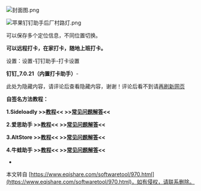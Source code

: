 ![封面图.png](https://www.eqishare.com/zb_users/upload/2022/07/202207251658719528292411.png)

![苹果钉钉助手后厂村路灯.png](https://www.eqishare.com/zb_users/upload/2022/07/202207231658588583770854.png "苹果钉钉助手后厂村路灯.png")

可以保存多个定位信息，不同位置切换。

**可以远程打卡，在家打卡，随地上班打卡。**

设置：设置-钉钉助手-打卡设置

**钉钉\_7.0.21（内置打卡助手）**-

此处为隐藏内容，请评论后查看隐藏内容，谢谢！评论后看不到请[再刷新网页](javascript:location.reload();)

**自签名方法教程：**

**1.Sideloadly >>**[**教程**](https://www.eqishare.com/technology/943.html)**<< >>**[**常见问题解答**](https://www.eqishare.com/technology/946.html)**<<**

**2.爱思助手 >>**[**教程**](https://www.bilibili.com/video/BV18Z4y1a7dr?zw&vd_source=5e8780e261e394c27c72c7925d715037)**<< >>**[**常见问题解答**](https://www.eqishare.com/technology/1008.html)**<<**

**3.AltStore >>**[**教程**](https://www.eqishare.com/technology/947.html)**<< >>**[**常见问题解答**](https://www.eqishare.com/technology/947.html)**<<**

**4.牛蛙助手  >>[教程](https://www.eqishare.com/technology/1010.html)<< >>[常见问题解答](https://ios.ios222.com/h5/#/pages/help/index)<<**

-

本文转自 [https://www.eqishare.com/softwaretool/970.html](https://www.eqishare.com/softwaretool/970.html)，如有侵权，请联系删除。